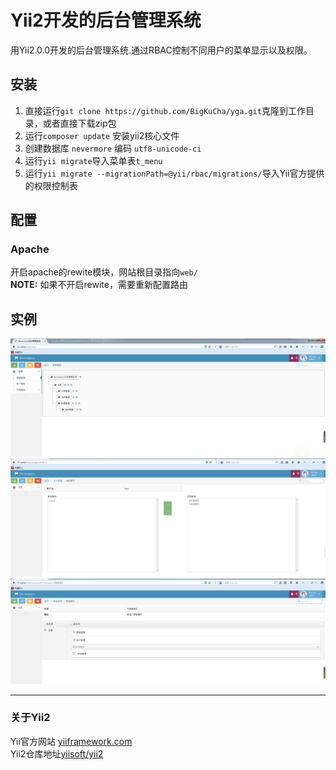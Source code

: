 Yii2开发的后台管理系统
===================================

用Yii2.0.0开发的后台管理系统.通过RBAC控制不同用户的菜单显示以及权限。


安装
------------

1.  直接运行`git clone https://github.com/BigKuCha/yga.git`克隆到工作目录，或者直接下载zip包
2.  运行`composer update` 安装yii2核心文件
3.  创建数据库 `nevermore` 编码 `utf8-unicode-ci`
4.  运行`yii migrate`导入菜单表`t_menu`
5.  运行`yii migrate --migrationPath=@yii/rbac/migrations/`导入Yii官方提供的权限控制表

配置
-------------

###  Apache
开启apache的rewite模块，网站根目录指向`web/`  
**NOTE:** 如果不开启rewite，需要重新配置路由

实例
------------
![image](https://github.com/BigKuCha/yga/blob/master/tests/img/demo1.jpg)
![image](https://github.com/BigKuCha/yga/blob/master/tests/img/demo2.png)
![image](https://github.com/BigKuCha/yga/blob/master/tests/img/demo3.png)

------------

### 关于Yii2
Yii官方网站 [yiiframework.com](http://www.yiiframework.com)  
Yii2仓库地址[yiisoft/yii2](https://github.com/yiisoft/yii2)
